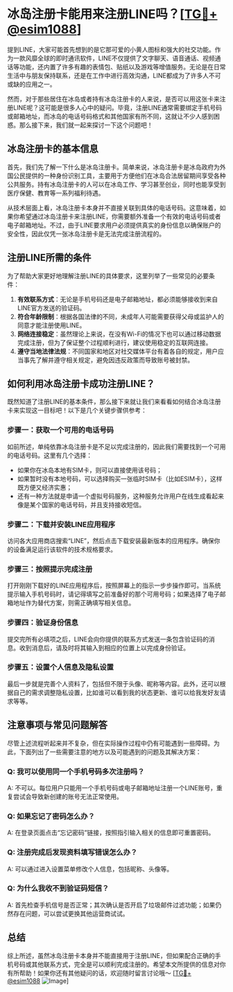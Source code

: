 # 冰岛注册卡能用来注册LINE吗？[[TG💪+ @esim1088](https://t.me/s/esim1088)]

提到LINE，大家可能首先想到的是它那可爱的小黄人图标和强大的社交功能。作为一款风靡全球的即时通讯软件，LINE不仅提供了文字聊天、语音通话、视频通话等功能，还内置了许多有趣的表情包、贴纸以及游戏等增值服务。无论是在日常生活中与朋友保持联系，还是在工作中进行高效沟通，LINE都成为了许多人不可或缺的应用之一。

然而，对于那些居住在冰岛或者持有冰岛注册卡的人来说，是否可以用这张卡来注册LINE呢？这可能是很多人心中的疑问。毕竟，注册LINE通常需要绑定手机号码或邮箱地址，而冰岛的电话号码格式和其他国家有所不同，这就让不少人感到困惑。那么接下来，我们就一起来探讨一下这个问题吧！

## 冰岛注册卡的基本信息

首先，我们先了解一下什么是冰岛注册卡。简单来说，冰岛注册卡是冰岛政府为外国公民提供的一种身份识别工具，主要用于方便他们在冰岛合法居留期间享受各种公共服务。持有冰岛注册卡的人可以在冰岛工作、学习甚至创业，同时也能享受到医疗保健、教育等一系列福利待遇。

从技术层面上看，冰岛注册卡本身并不直接关联到具体的电话号码。这意味着，如果你希望通过冰岛注册卡来注册LINE，你需要额外准备一个有效的电话号码或者电子邮箱地址。不过，由于LINE要求用户必须提供真实的身份信息以确保账户的安全性，因此仅凭一张冰岛注册卡是无法完成注册流程的。

## 注册LINE所需的条件

为了帮助大家更好地理解注册LINE的具体要求，这里列举了一些常见的必要条件：

1. **有效联系方式**：无论是手机号码还是电子邮箱地址，都必须能够接收到来自LINE官方发送的验证码。
2. **符合年龄限制**：根据各国法律的不同，未成年人可能需要获得父母或监护人的同意才能注册使用LINE。
3. **网络连接稳定**：虽然理论上来说，在没有Wi-Fi的情况下也可以通过移动数据完成注册，但为了保证整个过程顺利进行，建议使用稳定的互联网连接。
4. **遵守当地法律法规**：不同国家和地区对社交媒体平台有着各自的规定，用户应当事先了解并遵守相关规定，避免因违反政策而导致账号被封禁。

## 如何利用冰岛注册卡成功注册LINE？

既然知道了注册LINE的基本条件，那么接下来就让我们来看看如何结合冰岛注册卡来实现这一目标吧！以下是几个关键步骤供参考：

### 步骤一：获取一个可用的电话号码

如前所述，单纯依靠冰岛注册卡是不足以完成注册的，因此我们需要找到一个可用的电话号码。这里有几个选择：
- 如果你在冰岛本地有SIM卡，则可以直接使用该号码；
- 如果暂时没有本地号码，可以选择购买一张临时SIM卡（比如ESIM卡），这样既方便又经济实惠；
- 还有一种方法就是申请一个虚拟号码服务，这种服务允许用户在线生成看起来像是某个国家的电话号码，并且支持接收短信。

### 步骤二：下载并安装LINE应用程序

访问各大应用商店搜索“LINE”，然后点击下载安装最新版本的应用程序。确保你的设备满足运行该软件的技术规格要求。

### 步骤三：按照提示完成注册

打开刚刚下载好的LINE应用程序后，按照屏幕上的指示一步步操作即可。当系统提示输入手机号码时，请记得填写之前准备好的那个可用号码；如果选择了电子邮箱地址作为替代方案，则需正确填写相关信息。

### 步骤四：验证身份信息

提交完所有必填项之后，LINE会向你提供的联系方式发送一条包含验证码的消息。收到消息后，请及时将其输入到相应的位置上以完成身份验证。

### 步骤五：设置个人信息及隐私设置

最后一步就是完善个人资料了，包括但不限于头像、昵称等内容。此外，还可以根据自己的需求调整隐私设置，比如谁可以看到我的状态更新、谁可以给我发好友请求等等。

## 注意事项与常见问题解答

尽管上述流程听起来并不复杂，但在实际操作过程中仍有可能遇到一些障碍。为此，下面列出了一些需要注意的地方以及可能遇到的问题及其解决方案：

### Q: 我可以使用同一个手机号码多次注册吗？
A: 不可以。每位用户只能用一个手机号码或电子邮箱地址注册一个LINE账号，重复尝试会导致新创建的账号无法正常使用。

### Q: 如果忘记了密码怎么办？
A: 在登录页面点击“忘记密码”链接，按照指引输入相关的信息即可重置密码。

### Q: 注册完成后发现资料填写错误怎么办？
A: 可以通过进入设置菜单修改个人信息，包括昵称、头像等。

### Q: 为什么我收不到验证码短信？
A: 首先检查手机信号是否正常；其次确认是否开启了垃圾邮件过滤功能；如果仍然存在问题，可以尝试更换其他运营商试试。

## 总结

综上所述，虽然冰岛注册卡本身并不能直接用于注册LINE，但如果配合正确的手机号码或其他联系方式，完全是可以顺利完成注册的。希望本文所提供的信息对你有所帮助！如果你还有其他疑问的话，欢迎随时留言讨论哦～ [[TG💪+ @esim1088](https://t.me/s/esim1088) ![Image](https://i.postimg.cc/4NQfJmqS/Snipaste-2025-05-13-00-14-12.png)]